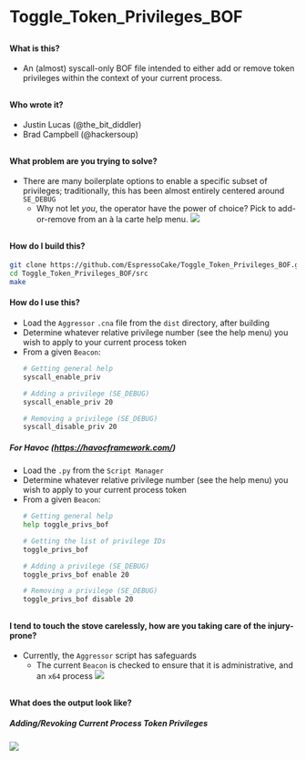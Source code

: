 # Toggle_Token_Privileges_BOF

##
#### What is this?
- An (almost) syscall-only BOF file intended to either add or remove token privileges within the context of your current process.
##
#### Who wrote it?
- Justin Lucas  (@the_bit_diddler)
- Brad Campbell (@hackersoup)
##
#### What problem are you trying to solve?
- There are many boilerplate options to enable a specific subset of privileges; traditionally, this has been almost entirely centered around `SE_DEBUG`
    - Why not let *you*, the operator have the power of choice? Pick to add-or-remove from an à la carte help menu.
    ![](https://i.ibb.co/D9zLFdt/help-text.png)
##
#### How do I build this?
```sh
git clone https://github.com/EspressoCake/Toggle_Token_Privileges_BOF.git
cd Toggle_Token_Privileges_BOF/src
make
```

#### How do I use this?
- Load the `Aggressor` `.cna` file from the `dist` directory, after building
- Determine whatever relative privilege number (see the help menu) you wish to apply to your current process token
- From a given `Beacon`:
    ```sh
    # Getting general help
    syscall_enable_priv
    
    # Adding a privilege (SE_DEBUG)
    syscall_enable_priv 20
    
    # Removing a privilege (SE_DEBUG)
    syscall_disable_priv 20
    ```

##### For Havoc (https://havocframework.com/)
- Load the `.py` from the `Script Manager`
- Determine whatever relative privilege number (see the help menu) you wish to apply to your current process token
- From a given `Beacon`:
    ```sh
    # Getting general help
    help toggle_privs_bof
    
    # Getting the list of privilege IDs
    toggle_privs_bof
    
    # Adding a privilege (SE_DEBUG)
    toggle_privs_bof enable 20
    
    # Removing a privilege (SE_DEBUG)
    toggle_privs_bof disable 20
    ```

##
#### I tend to touch the stove carelessly, how are you taking care of the injury-prone?
- Currently, the `Aggressor` script has safeguards
    - The current `Beacon` is checked to ensure that it is administrative, and an `x64` process
    ![](https://i.ibb.co/598XQSG/guardrails.png)
##
#### What does the output look like?
##### Adding/Revoking Current Process Token Privileges
![](https://i.ibb.co/8bZYQW7/rev-priv.png)


